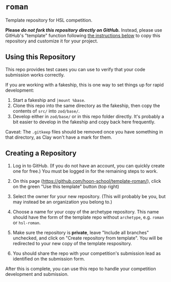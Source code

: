 # `roman`

Template repository for HSL competition.

**Please _do not fork this repository directly on GitHub._**  Instead, please use GitHub's "template" function following [the instructions below](#creating-a-repository) to copy this repository and customize it for your project.

## Using this Repository

This repo provides test cases you can use to verify that your code submission works correctly.

If you are working with a fakeship, this is one way to set things up for rapid development:

1. Start a fakeship and `|mount %base`.
2. Clone this repo into the same directory as the fakeship, then copy the contents of `src/` into `zod/base/`.
3. Develop either in `zod/base/` or in this repo folder directly.  It's probably a bit easier to develop in the fakeship and copy back here frequently.

Caveat:  The `.gitkeep` files should be removed once you have something in that directory, as Clay won't have a mark for them.

## Creating a Repository

1.  Log in to GitHub.
    (If you do not have an account, you can quickly create one for free.)
    You must be logged in for the remaining steps to work.

2.  On this page (<https://github.com/hoon-school/template-roman/>),
    click on the green "Use this template" button (top right)

3.  Select the owner for your new repository.
    (This will probably be you, but may instead be an organization you belong to.)

4.  Choose a name for your copy of the archetype repository.
    This name should have the form of the template repo without `archetype`, e.g. `roman` or `hsl-roman`.

5.  Make sure the repository is **private**, leave "Include all branches" unchecked, and click
on "Create repository from template".
You will be redirected to your new copy of the template respository.

6.  You should share the repo with your competition's submission lead as identified on the submission form.

After this is complete, you can use this repo to handle your competition development and submission.
